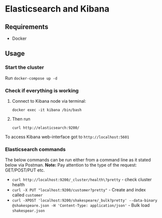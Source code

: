 # Elasticsearch and Kibana

## Requirements

- Docker

## Usage

### Start the cluster

Run `docker-compose up -d`

### Check if everything is working

1. Connect to Kibana node via terminal:

    ```
    docker exec -it kibana /bin/bash
    ```

1. Then run

    ```
    curl http://elasticsearch:9200/
    ```

To access Kibana web-interface got to `http://localhost:5601`

### Elasticsearch commands

The below commands can be run either from a command line as it stated below via Postman.
**Note:** Pay attention to the type of the request: GET/POST/PUT etc.

- `curl http://localhost:9200/_cluster/health\?pretty` - check cluster health
- `curl -X PUT "localhost:9200/customer?pretty"` - Create and index called `customer`
- `curl -XPOST 'localhost:9200/shakespeare/_bulk?pretty' --data-binary @shakespeare.json -H 'Content-Type: application/json'` - Bulk load `shakespear.json`
  